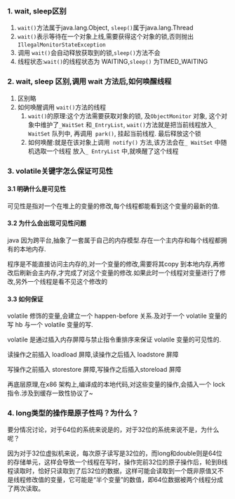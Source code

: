 ### 1.	wait, sleep区别

1. `wait()`方法属于java.lang.Object, `sleep()`属于java.lang.Thread
2. `wait()`表示等待在一个对象上线,需要获得这个对象的锁,否则抛出`IllegalMonitorStateException`
3. 调用 `wait()`会自动释放获取到的锁,`sleep()`方法不会
4. 线程状态:`wait()`的线程状态为 WAITING,`sleep()` 为TIMED_WAITING



### 2.	wait, sleep 区别,调用 wait 方法后,如何唤醒线程

1. 区别略
2. 如何唤醒调用 `wait()`方法的线程
   1.  `wait()`的原理:这个方法需要获取对象的锁, 及`ObjectMonitor` 对象, 这个对象中维护了`_WaitSet` 和`_EntryList`, `wait()`方法就是把当前线程放入`_ WaitSet` 队列中, 再调用` park()`, 挂起当前线程. 最后释放这个锁
   2. 如何唤醒:就是在该对象上调用` notify()` 方法,该方法会在`_ WaitSet` 中随机选取一个线程 放入`_ EntryList` 中,就唤醒了这个线程



### 3.	volatile关键字怎么保证可见性

#### 3.1	明确什么是可见性

可见性是指对一个在堆上的变量的修改,每个线程都能看到这个变量的最新的值.

#### 3.2	为什么会出现可见性问题

java 因为跨平台,抽象了一套属于自己的内存模型.存在一个主内存和每个线程都拥有的本地内存.

程序是不能直接访问主内存的,对一个变量的修改,需要将其copy 到本地内存,再修改后刷新会主内存,才完成了对这个变量的修改.如果此时一个线程对变量进行了修改,另外一个线程是看不见这个修改的

#### 3.3 如何保证

volatile 修饰的变量,会建立一个 happen-before 关系.及对于一个 volatile 变量的写 hb 与一个 volatile 变量的写.

volatile 是通过插入内存屏障与禁止指令重排序来保证 volatile 变量的可见性的.

读操作之前插入 loadload 屏障,读操作之后插入 loadstore 屏障

写操作之前插入 storestore 屏障,写操作之后插入storeload 屏障

再底层原理,在x86 架构上,编译成的本地代码,对这些变量的操作,会插入一个 lock 指令.涉及到缓存一致性协议了~


### 4. long类型的操作是原子性吗？为什么？

要分情况讨论，对于64位的系统来说是的，对于32位的系统来说不是，为什么呢？

因为对于32位虚拟机来说，每次原子读写是32位的，而long和double则是64位的存储单元，这样会导致一个线程在写时，操作完前32位的原子操作后，轮到B线程读取时，恰好只读取到了后32位的数据，这样可能会读取到一个既非原值又不是线程修改值的变量，它可能是“半个变量”的数值，即64位数据被两个线程分成了两次读取。
